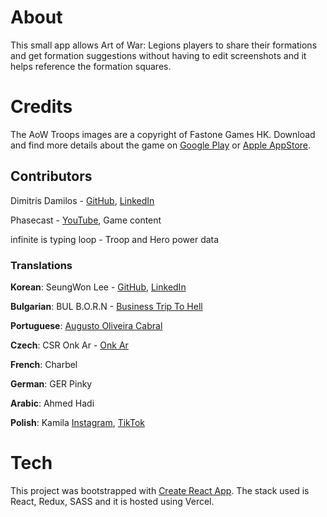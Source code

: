 # About

This small app allows Art of War: Legions players to share their formations and get formation suggestions without
having to edit screenshots and it helps reference the formation squares.

# Credits

The AoW Troops images are a copyright of Fastone Games HK. Download and find more details about the game on
[Google Play](https://play.google.com/store/apps/details?id=com.addictive.strategy.army&hl=en) or
[Apple AppStore](https://itunes.apple.com/us/app/id1484362191).

## Contributors

Dimitris Damilos - [GitHub](https://github.com/Jonur), [LinkedIn](https://www.linkedin.com/in/dimitrisdamilos/)

Phasecast - [YouTube](https://www.youtube.com/phasecast), Game content

infinite is typing loop - Troop and Hero power data

### Translations

**Korean**: SeungWon Lee - [GitHub](https://github.com/lsw6684), [LinkedIn](https://www.linkedin.com/in/%EC%8A%B9%EC%9B%90-%EC%9D%B4-2181a0201)

**Bulgarian**: BUL B.O.R.N - [Business Trip To Hell](https://businesstriptohell.blogspot.com/)

**Portuguese**: [Augusto Oliveira Cabral](https://www.facebook.com/augusto.oliveiracabral/)

**Czech**: CSR Onk Ar - [Onk Ar](https://www.youtube.com/channel/UCCOxIztLvcS6OASkGi07_Bw)

**French**: Charbel

**German**: GER Pinky

**Arabic**: Ahmed Hadi

**Polish**: Kamila [Instagram](https://www.instagram.com/kambi_03/), [TikTok](https://www.tiktok.com/@kambi_03)

# Tech

This project was bootstrapped with [Create React App](https://github.com/facebook/create-react-app). The stack used is React, Redux, SASS and it is hosted using Vercel.
